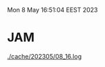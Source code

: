 Mon  8 May 16:51:04 EEST 2023
# JAM
<a href='./cache/202305/08_16.log'>./cache/202305/08_16.log</a>
